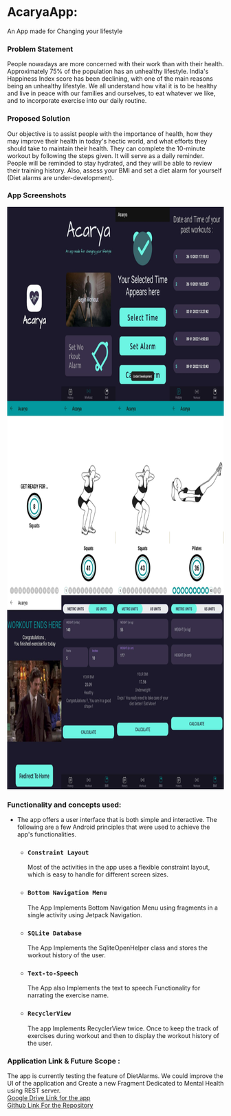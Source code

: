 # AcaryaApp:

An App made for Changing your lifestyle

### Problem Statement
People nowadays are more concerned with their work than with their health. Approximately 75% of the population has an unhealthy lifestyle. India's Happiness Index score has been declining, with one of the main reasons being an unhealthy lifestyle. We all understand how vital it is to be healthy and live in peace with our families and ourselves, to eat whatever we like, and to incorporate exercise into our daily routine. 

### Proposed Solution
Our objective is to assist people with the importance of health, how they may improve their health in today's hectic world, and what efforts they should take to maintain their health. They can complete the 10-minute workout by following the steps given. It will serve as a daily reminder. People will be reminded to stay hydrated, and they will be able to review their training history. Also, assess your BMI and set a diet alarm for yourself (Diet alarms are under-development).

### App Screenshots
<img src="https://github.com/theyashgrover/AcaryaApp/blob/master/MergedImages.jpg" height = "1350px" width="900px">

### Functionality and concepts used:
- The app offers a user interface that is both simple and interactive. The following are a few Android principles that were used to achieve the app's functionalities.
   - ### `Constraint Layout` 
        Most of the activities in the app uses a flexible constraint layout, which is easy to handle for different screen sizes. 
   - ### `Bottom Navigation Menu` 
        The App Implements Bottom Navigation Menu using fragments in a single activity using Jetpack Navigation. 
   - ### `SQLite Database` 
        The App Implements the SqliteOpenHelper class and stores the workout history of the user.
   - ### `Text-to-Speech` 
        The App also Implements the text to speech Functionality for narrating the exercise name.
   - ### `RecyclerView` 
        The app Implements RecyclerView twice. Once to keep the track of exercises during workout and then to display the workout history of the user. 

### Application Link & Future Scope :
The app is currently testing the feature of DietAlarms. We could improve the UI of the application and Create a new Fragment Dedicated to  Mental Health using REST server.
<br>
[Google Drive Link for the app](https://drive.google.com/drive/folders/1BAb2ccmF54-Vlozos4RtPvoRWVtL01Ya?usp=sharing)
<br>
[Github Link For the Repository](https://github.com/theyashgrover/AcaryaApp)
